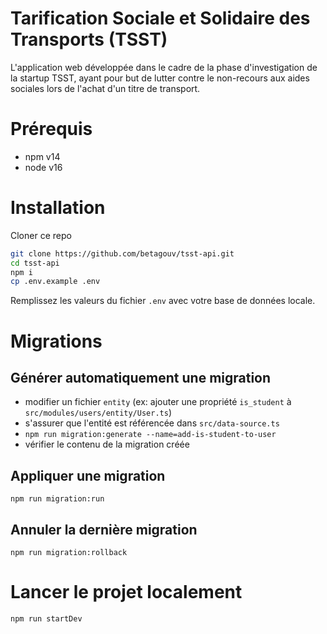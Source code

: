 # Tarification Sociale et Solidaire des Transports (TSST)

L'application web développée dans le cadre de la phase d'investigation de la startup TSST, ayant pour but de lutter contre le non-recours aux aides sociales lors de l'achat d'un titre de transport.

# Prérequis

-   npm v14
-   node v16

# Installation

Cloner ce repo

```bash
git clone https://github.com/betagouv/tsst-api.git
cd tsst-api
npm i
cp .env.example .env
```

Remplissez les valeurs du fichier `.env` avec votre base de données locale.

# Migrations

## Générer automatiquement une migration

-   modifier un fichier `entity` (ex: ajouter une propriété `is_student` à `src/modules/users/entity/User.ts`)
-   s'assurer que l'entité est référencée dans `src/data-source.ts`
-   `npm run migration:generate --name=add-is-student-to-user`
-   vérifier le contenu de la migration créée

## Appliquer une migration

`npm run migration:run`

## Annuler la dernière migration

`npm run migration:rollback`

# Lancer le projet localement

```bash
npm run startDev
```
